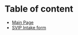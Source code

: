 # Table of content 
* [Main Page](docs/MainPage/mainpage.md)
* [SVIP Intake form](docs/IntakeForm/intakeform.md)
